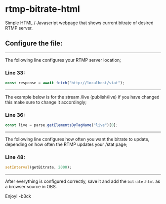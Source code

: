 # rtmp-bitrate-html
Simple HTML / Javascript webpage that shows current bitrate of desired RTMP server.


## Configure the file:
---
The following line configures your RTMP server location;

### Line 33:
```javascript
const response = await fetch("http://localhost/stat");
```
---

The example below is for the stream /live (publish/live) if you have changed this make sure to change it accordingly;

### Line 36:
```javascript
const live = parse.getElementsByTagName("live")[0];
```
---

The following line configures how often you want the bitrate to update, depending on how often the RTMP updates your /stat page;

### Line 48:
```javascript
setInterval(getBitrate, 2000);
```
---

After everything is configured correctly, save it and add the `bitrate.html` as a browser source in OBS.

Enjoy!
-b3ck

